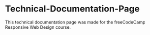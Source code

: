 # Technical-Documentation-Page
This technical documentation page was made for the freeCodeCamp Responsive Web Design course.
